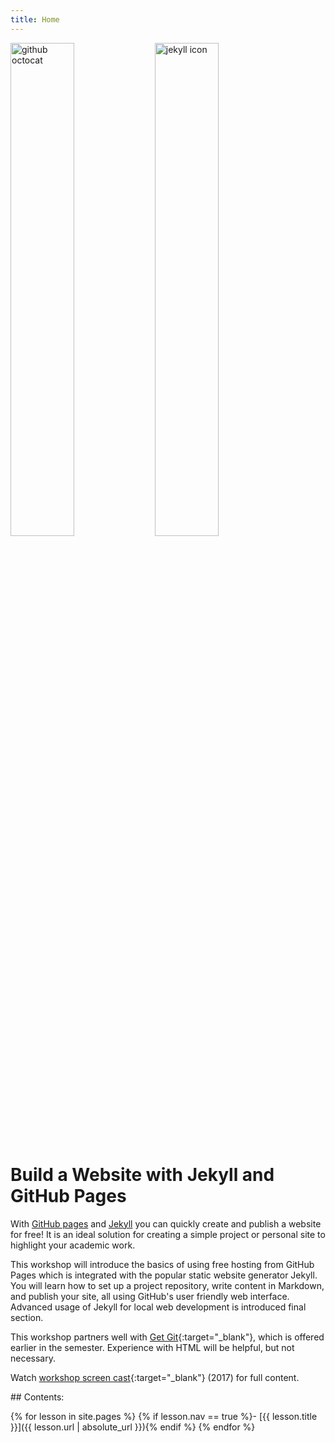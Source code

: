 ```yaml
---
title: Home
---
```


<div>
    <img src="{{ '/images/octocat.jpg' | absolute_url }}" alt="github octocat" style="width:45%;" >
    <img src="{{ '/images/jekyll.png' | absolute_url }}" alt="jekyll icon" style="width:45%;" >
</div>

# Build a Website with Jekyll and GitHub Pages

With [GitHub pages](https://pages.github.com/) and [Jekyll](https://jekyllrb.com/) you can quickly create and publish a website for free!
It is an ideal solution for creating a simple project or personal site to highlight your academic work.

This workshop will introduce the basics of using free hosting from GitHub Pages which is integrated with the popular static website generator Jekyll.
You will learn how to set up a project repository, write content in Markdown, and publish your site, all using GitHub's user friendly web interface.
Advanced usage of Jekyll for local web development is introduced final section.

This workshop partners well with [Get Git](https://evanwill.github.io/get-git/){:target="_blank"}, which is offered earlier in the semester.
Experience with HTML will be helpful, but not necessary.

Watch [workshop screen cast](https://youtu.be/SWVjQsvQocA){:target="_blank"} (2017) for full content.

<div class="toc" markdown="1">
## Contents:

{% for lesson in site.pages %}
{% if lesson.nav == true %}- [{{ lesson.title }}]({{ lesson.url | absolute_url }}){% endif %}
{% endfor %}
</div>

